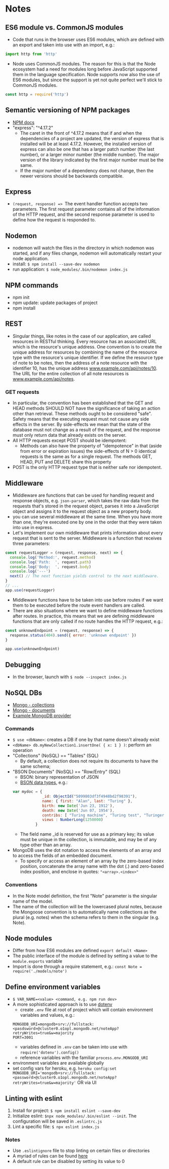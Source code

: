 # Notes
## ES6 module vs. CommonJS modules
* Code that runs in the browser uses ES6 modules, which are defined with an export and taken into use with an import, e.g.:
```js
import http from 'http'
```
* Node uses CommonJS modules. The reason for this is that the Node ecosystem had a need for modules long before JavaScript supported them in the language specification. Node supports now also the use of ES6 modules, but since the support is yet not quite perfect we'll stick to CommonJS modules.

```js
const http = require('http')
```

## Semantic versioning of NPM packages
* [NPM docs](https://docs.npmjs.com/about-semantic-versioning)
* "express": "^4.17.2"
  * The caret in the front of ^4.17.2 means that if and when the dependencies of a project are updated, the version of express that is installed will be at least 4.17.2. However, the installed version of express can also be one that has a larger patch number (the last number), or a larger minor number (the middle number). The major version of the library indicated by the first major number must be the same.
  * If the major number of a dependency does not change, then the newer versions should be backwards compatible.

## Express
* `(request, response) => `The event handler function accepts two parameters. The first request parameter contains all of the information of the HTTP request, and the second response parameter is used to define how the request is responded to.

## Nodemon
* nodemon will watch the files in the directory in which nodemon was started, and if any files change, nodemon will automatically restart your node application.
* install: `$ npm install --save-dev nodemon`
* run application: `$ node_modules/.bin/nodemon index.js`

## NPM commands
* npm init
* npm update: update packages of project
* npm install

## REST
* Singular things, like notes in the case of our application, are called resources in RESTful thinking. Every resource has an associated URL which is the resource's unique address. One convention is to create the unique address for resources by combining the name of the resource type with the resource's unique identifier. If we define the resource type of note to be notes, then the address of a note resource with the identifier 10, has the unique address www.example.com/api/notes/10. The URL for the entire collection of all note resources is www.example.com/api/notes.

### GET requests
* In particular, the convention has been established that the GET and HEAD methods SHOULD NOT have the significance of taking an action other than retrieval. These methods ought to be considered "safe". Safety means that the executing request must not cause any side effects in the server. By side-effects we mean that the state of the database must not change as a result of the request, and the response must only return data that already exists on the server.
* All HTTP requests except POST should be idempotent:
  * Methods can also have the property of "idempotence" in that (aside from error or expiration issues) the side-effects of N > 0 identical requests is the same as for a single request. The methods GET, HEAD, PUT and DELETE share this property
* POST is the only HTTP request type that is neither safe nor idempotent.

## Middleware
* Middleware are functions that can be used for handling request and response objects, e.g. `json-parser`, which takes the raw data from the requests that's stored in the request object, parses it into a JavaScript object and assigns it to the request object as a new property body.
* you can use several middleware at the same time. When you have more than one, they're executed one by one in the order that they were taken into use in express.
* Let's implement our own middleware that prints information about every request that is sent to the server. Middleware is a function that receives three parameters:
```js
const requestLogger = (request, response, next) => {
  console.log('Method:', request.method)
  console.log('Path:  ', request.path)
  console.log('Body:  ', request.body)
  console.log('---')
  next() // The next function yields control to the next middleware.
}
// ...
app.use(requestLogger)
```
* Middleware functions have to be taken into use before routes if we want them to be executed before the route event handlers are called.
*  There are also situations where we want to define middleware functions after routes. In practice, this means that we are defining middleware functions that are only called if no route handles the HTTP request, e.g.:
```js
const unknownEndpoint = (request, response) => {
  response.status(404).send({ error: 'unknown endpoint' })
}

app.use(unknownEndpoint)
```

## Debugging
* In the browser, launch with `$ node --inspect index.js`

## NoSQL DBs
* [Mongo - collections](https://docs.mongodb.com/manual/core/databases-and-collections/)
* [Mongo - documents](https://docs.mongodb.com/manual/core/document/)
* [Example MongoDB provider](https://www.mongodb.com/atlas/database)

### Commands
* `$ use <dbName>`: creates a DB if one by that name doesn't already exist
* `<dbName> db.myNewCollection1.insertOne( { x: 1 } )`: perform an operation
* "Collections" (NoSQL) == "Tables" (SQL)
  * By default, a collection does not require its documents to have the same schema;
* "BSON Documents" (NoSQL) == "Row/Entry" (SQL)
  * BSON: binary representation of JSON
  * [BSON data types](https://docs.mongodb.com/manual/reference/bson-types/), e.g.:
  ```js
  var mydoc = {
               _id: ObjectId("5099803df3f4948bd2f98391"),
               name: { first: "Alan", last: "Turing" },
               birth: new Date('Jun 23, 1912'),
               death: new Date('Jun 07, 1954'),
               contribs: [ "Turing machine", "Turing test", "Turingery" ],
               views : NumberLong(1250000)
            }
  ```
  * The field name _id is reserved for use as a primary key; its value must be unique in the collection, is immutable, and may be of any type other than an array.
* MongoDB uses the dot notation to access the elements of an array and to access the fields of an embedded document.
  * To specify or access an element of an array by the zero-based index position, concatenate the array name with the dot (.) and zero-based index position, and enclose in quotes: `"<array>.<index>"`

### Conventions
* In the Note model definition, the first "Note" parameter is the singular name of the model.
* The name of the collection will be the lowercased plural notes, because the Mongoose convention is to automatically name collections as the plural (e.g. notes) when the schema refers to them in the singular (e.g. Note).

## Node modules
* Differ from how ES6 modules are defined `export default <Name>`
* The public interface of the module is defined by setting a value to the `module.exports` variable
* Import is done through a require statement, e.g.: `const Note = require('./models/note')`

## Define environment variables
* `$ VAR_NAME=<value> <command, e.g. npm run dev>`
* A more sophisticated approach is to use [dotenv](https://github.com/motdotla/dotenv#readme)
  * create `.env` file at root of project which will contain environment variables and values, e.g.:
  ```
  MONGODB_URI=mongodb+srv://fullstack:<pasdsword>@cluster0.o1opl.mongodb.net/noteApp?retryWrites=true&w=majority
  PORT=3001
  ```
  * variables defined in `.env` can be taken into use with `require('dotenv').config()`
  * reference variables with the familiar `process.env.MONGODB_URI`
* environment variables are available globally
* set config vars for heroku, e.g. `heroku config:set MONGODB_URI='mongodb+srv://fullstack:<password>@cluster0.o1opl.mongodb.net/noteApp?retryWrites=true&w=majority'` OR via UI

## Linting with eslint 
1) Install for project: `$ npm install eslint --save-dev`
2) Initialize eslint: `$npx node_modules/.bin/eslint --init`. The configuration will be saved in `.eslintrc.js`
3) Lint a specific file: `$ npx eslint index.js`

### Notes
* Use `.eslintignore` file to stop linting on certain files or directories
* A myriad of rules can be found [here](https://eslint.org/docs/rules/)
* A default rule can be disabled by setting its value to 0
